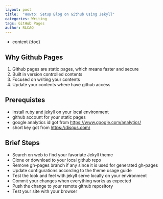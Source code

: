 ```yaml
---
layout: post
title:  "Howto: Setup Blog on Github Using Jekyll"
categories: Writing
tags: GitHub Pages 
author: RLCAO
---
```


* content
{:toc}

## Why Github Pages
1. Github pages are static pages, which means faster and secure
2. Built in version controlled contents
3. Focused on writing your contents
4. Update your contents where have github access

## Prerequistes
* Install ruby and jekyll on your local environment
* github account for your static pages
* google analytics id got from https://www.google.com/analytics/
* short key got from https://disqus.com/

## Brief Steps
* Search on web to find your favoriate Jekyll theme
* Clone or download to your local github repo
* Remove gh-pages branch if any since it is used for generated gh-pages
* Update configurations according to the theme usage guide
* Test the look and feel with jekyll serve locally on your environment
* Commit your changes when everything works as expected
* Push the change to your remote github repository
* Test your site with your browser 

